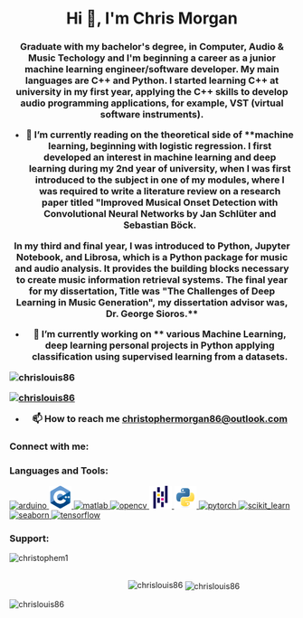 <h1 align="center">Hi 👋, I'm Chris Morgan</h1>
<h3 align="center"> Graduate with my bachelor's degree, in Computer, Audio & Music Techology and I'm beginning a career as a junior machine learning engineer/software developer. My main languages are C++ and Python. I started learning C++ at university in my first year, applying the C++ skills to develop audio programming applications, for example, VST (virtual software instruments). 

- 🌱 I’m currently reading on the theoretical side of **machine learning, beginning with logistic regression. I first developed an interest in machine learning and deep learning during my 2nd year of university, when I was first introduced to the subject in one of my modules, where I was required to write a literature review on a research paper titled "Improved Musical Onset Detection with Convolutional Neural Networks by Jan Schlüter and Sebastian Böck. 

In my third and final year, I was introduced to Python, Jupyter Notebook, and Librosa, which is a Python package for music and audio analysis. It provides the building blocks necessary to create music information retrieval systems. The final year for my dissertation, Title was "The Challenges of Deep Learning in Music Generation", my dissertation advisor was, Dr. George Sioros.**

- 🔭 I’m currently working on ** various Machine Learning, deep learning personal projects in Python applying classification using supervised learning from a datasets.


<p align="left"> <img src="https://komarev.com/ghpvc/?username=chrislouis86&label=Profile%20views&color=0e75b6&style=flat" alt="chrislouis86" /> </p>

<p align="left"> <a href="https://github.com/ryo-ma/github-profile-trophy"><img src="https://github-profile-trophy.vercel.app/?username=chrislouis86" alt="chrislouis86" /></a> </p>


- 📫 How to reach me **christophermorgan86@outlook.com**

<h3 align="left">Connect with me:</h3>
<p align="left">
</p>

<h3 align="left">Languages and Tools:</h3>
<p align="left"> <a href="https://www.arduino.cc/" target="_blank" rel="noreferrer"> <img src="https://cdn.worldvectorlogo.com/logos/arduino-1.svg" alt="arduino" width="40" height="40"/> </a> <a href="https://www.w3schools.com/cpp/" target="_blank" rel="noreferrer"> <img src="https://raw.githubusercontent.com/devicons/devicon/master/icons/cplusplus/cplusplus-original.svg" alt="cplusplus" width="40" height="40"/> <a href="https://www.mathworks.com/" target="_blank" rel="noreferrer"> <img src="https://upload.wikimedia.org/wikipedia/commons/2/21/Matlab_Logo.png" alt="matlab" width="40" height="40"/> </a> <a href="https://opencv.org/" target="_blank" rel="noreferrer"> <img src="https://www.vectorlogo.zone/logos/opencv/opencv-icon.svg" alt="opencv" width="40" height="40"/> </a> <a href="https://pandas.pydata.org/" target="_blank" rel="noreferrer"> <img src="https://raw.githubusercontent.com/devicons/devicon/2ae2a900d2f041da66e950e4d48052658d850630/icons/pandas/pandas-original.svg" alt="pandas" width="40" height="40"/> </a> <a href="https://www.python.org" target="_blank" rel="noreferrer"> <img src="https://raw.githubusercontent.com/devicons/devicon/master/icons/python/python-original.svg" alt="python" width="40" height="40"/> </a> <a href="https://pytorch.org/" target="_blank" rel="noreferrer"> <img src="https://www.vectorlogo.zone/logos/pytorch/pytorch-icon.svg" alt="pytorch" width="40" height="40"/> </a> <a href="https://scikit-learn.org/" target="_blank" rel="noreferrer"> <img src="https://upload.wikimedia.org/wikipedia/commons/0/05/Scikit_learn_logo_small.svg" alt="scikit_learn" width="40" height="40"/> </a> <a href="https://seaborn.pydata.org/" target="_blank" rel="noreferrer"> <img src="https://seaborn.pydata.org/_images/logo-mark-lightbg.svg" alt="seaborn" width="40" height="40"/> </a> <a href="https://www.tensorflow.org" target="_blank" rel="noreferrer"> <img src="https://www.vectorlogo.zone/logos/tensorflow/tensorflow-icon.svg" alt="tensorflow" width="40" height="40"/> </a> </p>

<h3 align="left">Support:</h3>
<p><a href="https://www.buymeacoffee.com/christophem1"> <img align="left" src="https://cdn.buymeacoffee.com/buttons/v2/default-yellow.png" height="50" width="210" alt="christophem1" /></a></p><br><br>

<p><img align="left" src="https://github-readme-stats.vercel.app/api/top-langs?username=chrislouis86&show_icons=true&locale=en&layout=compact" alt="chrislouis86" /></p>

<p>&nbsp;<img align="center" src="https://github-readme-stats.vercel.app/api?username=chrislouis86&show_icons=true&locale=en" alt="chrislouis86" /></p>

<p><img align="center" src="https://github-readme-streak-stats.herokuapp.com/?user=chrislouis86&" alt="chrislouis86" /></p>
